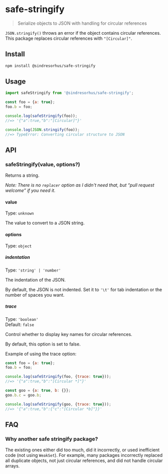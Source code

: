 # safe-stringify

> Serialize objects to JSON with handling for circular references

`JSON.stringify()` throws an error if the object contains circular references. This package replaces circular references with `"[Circular]"`.

## Install

```sh
npm install @sindresorhus/safe-stringify
```

## Usage

```js
import safeStringify from '@sindresorhus/safe-stringify';

const foo = {a: true};
foo.b = foo;

console.log(safeStringify(foo));
//=> '{"a":true,"b":"[Circular]"}'

console.log(JSON.stringify(foo));
//=> TypeError: Converting circular structure to JSON
```

## API

### safeStringify(value, options?)

Returns a string.

*Note: There is no `replacer` option as I didn't need that, but “pull request welcome” if you need it.*

#### value

Type: `unknown`

The value to convert to a JSON string.

#### options

Type: `object`

##### indentation

Type: `'string' | 'number'`

The indentation of the JSON.

By default, the JSON is not indented. Set it to `'\t'` for tab indentation or the number of spaces you want.

##### trace

Type: `'boolean'`\
Default: `false`

Control whether to display key names for circular references.

By default, this option is set to false.

Example of using the trace option:

```js
const foo = {a: true};
foo.b = foo;

console.log(safeStringify(foo, {trace: true}));
//=> '{"a":true,"b":"[Circular *]"}'

const goo = {a: true, b: {}};
goo.b.c = goo.b;

console.log(safeStringify(goo, {trace: true}));
//=> '{"a":true,"b":{"c":"[Circular *b]"}}'
```

## FAQ

### Why another safe stringify package?

The existing ones either did too much, did it incorrectly, or used inefficient code (not using `WeakSet`). For example, many packages incorrectly replaced all duplicate objects, not just circular references, and did not handle circular arrays.
